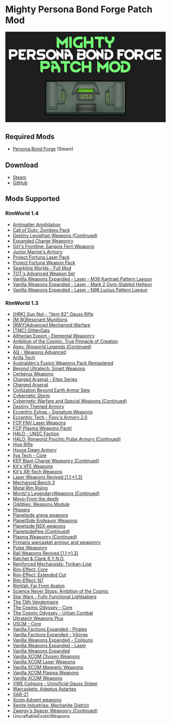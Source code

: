 # Mighty Persona Bond Forge Patch Mod

![](https://github.com/Daria40K/Mighty-Persona-Bond-Forge-Patch-Mod/raw/main/About/preview.png)
## Required Mods
- [Persona Bond Forge](https://steamcommunity.com/workshop/filedetails/?id=2178003816) (Steam)

## Download
- [Steam](https://steamcommunity.com/sharedfiles/filedetails/?id=2802598983)
- [GitHub](https://github.com/Daria40K/Mighty-Persona-Bond-Forge-Patch-Mod/releases)

## Mods Supported
### RimWorld 1.4
- [Antimatter Annihilation](https://steamcommunity.com/sharedfiles/filedetails/?id=2113692574)
- [Call of Duty: Zombies Pack](https://steamcommunity.com/sharedfiles/filedetails/?id=2590363477)
- [Destiny Leviathan Weapons (Continued)](https://steamcommunity.com/sharedfiles/filedetails/?id=2876832012)
- [Expanded Charge Weaponry](https://steamcommunity.com/sharedfiles/filedetails/?id=2561885396)
- [Girl's Frontline: Sangvis Ferri Weapons](https://steamcommunity.com/sharedfiles/filedetails/?id=1684134687)
- [Junior Marine's Armory](https://steamcommunity.com/sharedfiles/filedetails/?id=2888127396)
- [Project Fortuna Laser Pack](https://steamcommunity.com/sharedfiles/filedetails/?id=2488213632)
- [Project Fortuna Weapon Pack](https://steamcommunity.com/sharedfiles/filedetails/?id=2325528796)
- [Sparkling Worlds - Full Mod](https://steamcommunity.com/sharedfiles/filedetails/?id=1123043922)
- [TOT's Advanced Weapon Set](https://steamcommunity.com/sharedfiles/filedetails/?id=2883670795)
- [Vanilla Weapons Expanded - Laser - M36 Kantrael Pattern Lasgun](https://steamcommunity.com/sharedfiles/filedetails/?id=2879415284)
- [Vanilla Weapons Expanded - Laser - Mark 2 Gyro-Stabled Hellgun](https://steamcommunity.com/sharedfiles/filedetails/?id=2880060684)
- [Vanilla Weapons Expanded - Laser - N98 Lucius Pattern Lasgun](https://steamcommunity.com/sharedfiles/filedetails/?id=2879415463)

### RimWorld 1.3
- [[HRK] Gun Nut - "Item 62" Gauss Rifle](https://steamcommunity.com/sharedfiles/filedetails/?id=2423495653)
- [[M.W]Resonant Munitions](https://steamcommunity.com/sharedfiles/filedetails/?id=2779269892)
- [[RWY]Advanced Mechanoid Warfare](https://steamcommunity.com/sharedfiles/filedetails/?id=2119930282)
- [[TMC] GlitterGats](https://steamcommunity.com/sharedfiles/filedetails/?id=2519161105)
- [Altherian Export - Elemental Weaponry](https://steamcommunity.com/sharedfiles/filedetails/?id=2268206579)
- [Ambition of the Cosmic: True Pinnacle of Creation](https://steamcommunity.com/sharedfiles/filedetails/?id=2298661009)
- [Apex: Rimworld Legends (Continued)](https://steamcommunity.com/sharedfiles/filedetails/?id=2567847051)
- [AQ - Weapons Advanced](https://steamcommunity.com/sharedfiles/filedetails/?id=2855260612)
- [Arilla Tech](https://steamcommunity.com/sharedfiles/filedetails/?id=2792635041)
- [Australden's Fusion Weapons Pack Remastered](https://steamcommunity.com/sharedfiles/filedetails/?id=2560174265)
- [Beyond Ultratech: Smart Weapons](https://steamcommunity.com/sharedfiles/filedetails/?id=2636816296)
- [Cerberus Weapons](https://steamcommunity.com/sharedfiles/filedetails/?id=2761724281)
- [Charged Arsenal - Eltex Series](https://steamcommunity.com/sharedfiles/filedetails/?id=2808676990)
- [Charged Arsenal](https://steamcommunity.com/sharedfiles/filedetails/?id=2807241532)
- [Civilization Beyond Earth Armor Sets](https://steamcommunity.com/sharedfiles/filedetails/?id=2471736869)
- [Cybernetic Storm](https://steamcommunity.com/sharedfiles/filedetails/?id=959147004)
- [Cybernetic Warfare and Special Weapons (Continued)](https://steamcommunity.com/sharedfiles/filedetails/?id=2155485488)
- [Destiny Themed Armory](https://steamcommunity.com/sharedfiles/filedetails/?id=2789885198)
- [Eccentric Extras - Signature Weapons](https://steamcommunity.com/sharedfiles/filedetails/?id=2706558469)
- [Eccentric Tech - Foxy's Armory 2.0](https://steamcommunity.com/sharedfiles/filedetails/?id=2552628608)
- [FCP FNV Laser Weapons](https://steamcommunity.com/sharedfiles/filedetails/?id=2608148101)
- [FCP Plasma Weapons Pack!](https://steamcommunity.com/sharedfiles/filedetails/?id=2607655479)
- [HALO - UNSC Faction](https://steamcommunity.com/sharedfiles/filedetails/?id=2851992615)
- [HALO: Rimworld Psychic Pulse Armory (Continued)](https://steamcommunity.com/sharedfiles/filedetails/?id=2266844058)
- [Hive Rifle](https://steamcommunity.com/sharedfiles/filedetails/?id=2355022660)
- [House Dawn Armory](https://steamcommunity.com/sharedfiles/filedetails/?id=2717638504)
- [Ilya Tech - Core](https://steamcommunity.com/sharedfiles/filedetails/?id=2800776443)
- [KEP Blast-Charge Weaponry (Continued)](https://steamcommunity.com/sharedfiles/filedetails/?id=2803225019)
- [Kit's VFE Weapons](https://steamcommunity.com/sharedfiles/filedetails/?id=2433372089)
- [Kit's XR-Tech Weapons](https://steamcommunity.com/sharedfiles/filedetails/?id=2438098136)
- [Laser Weapons Revived [1.1->1.3]](https://steamcommunity.com/sharedfiles/filedetails/?id=2841540848)
- [Mechanoid Bench 3](https://steamcommunity.com/sharedfiles/filedetails/?id=2793336382)
- [Metal Rim Rising](https://steamcommunity.com/sharedfiles/filedetails/?id=2802023013)
- [Moritz's LegendaryWeapons (Continued)](https://steamcommunity.com/sharedfiles/filedetails/?id=2617737401)
- [Moyo-From the depth](https://steamcommunity.com/sharedfiles/filedetails/?id=2182305386)
- [Oddities: Weapons Module](https://steamcommunity.com/sharedfiles/filedetails/?id=2645128130)
- [Phasers](https://steamcommunity.com/sharedfiles/filedetails/?id=2812697392)
- [Planetside arena weapons](https://steamcommunity.com/sharedfiles/filedetails/?id=2813328283)
- [PlanetSide Endeavor Weapons](https://steamcommunity.com/sharedfiles/filedetails/?id=2856286766)
- [Planetside NSX weapons](https://steamcommunity.com/sharedfiles/filedetails/?id=2819592211)
- [PlanetsidePew (Continued)](https://steamcommunity.com/sharedfiles/filedetails/?id=2742640734)
- [Plasma Weaponry (Continued)](https://steamcommunity.com/sharedfiles/filedetails/?id=2665902140)
- [Primaris warcasket armour and weaponry](https://steamcommunity.com/sharedfiles/filedetails/?id=2827013992)
- [Pulse Weaponry](https://steamcommunity.com/sharedfiles/filedetails/?id=2724066465)
- [Rail Weapons Revived [1.1->1.3]](https://steamcommunity.com/sharedfiles/filedetails/?id=2841540914)
- [Ratchet & Clank R.Y.N.O.](https://steamcommunity.com/sharedfiles/filedetails/?id=2788783646)
- [Reinforced Mechanoids: Tyrikan-Line](https://steamcommunity.com/sharedfiles/filedetails/?id=2798710610)
- [Rim-Effect: Core](https://steamcommunity.com/workshop/filedetails/?id=2479560240)
- [Rim-Effect: Extended Cut](https://steamcommunity.com/sharedfiles/filedetails/?id=2479492267)
- [Rim-Effect: N7](https://steamcommunity.com/sharedfiles/filedetails/?id=2479560696)
- [RimVali: Far From Avalon](https://steamcommunity.com/sharedfiles/filedetails/?id=2180380125)
- [Science Never Stops: Ambition of the Cosmic](https://steamcommunity.com/sharedfiles/filedetails/?id=1802857253)
- [Star Wars - Fully Functional Lightsabers](https://steamcommunity.com/sharedfiles/filedetails/?id=918200645)
- [The 13th Vendemiaire](https://steamcommunity.com/sharedfiles/filedetails/?id=2788783749)
- [The Cosmic Odyssey - Core](https://steamcommunity.com/sharedfiles/filedetails/?id=2630699097)
- [The Cosmic Odyssey - Urban Combat](https://steamcommunity.com/sharedfiles/filedetails/?id=2824164444)
- [Ultratech Weapons Plus](https://steamcommunity.com/sharedfiles/filedetails/?id=2560232056)
- [USCM - Core](https://steamcommunity.com/sharedfiles/filedetails/?id=726855894)
- [Vanilla Factions Expanded - Pirates](https://steamcommunity.com/sharedfiles/filedetails/?id=2723801948)
- [Vanilla Factions Expanded - Vikings](https://steamcommunity.com/sharedfiles/filedetails/?id=2231295285)
- [Vanilla Weapons Expanded - Coilguns](https://steamcommunity.com/sharedfiles/filedetails/?id=2375692535)
- [Vanilla Weapons Expanded - Laser](https://steamcommunity.com/sharedfiles/filedetails/?id=1989352844)
- [Vanilla Weapons Expanded](https://steamcommunity.com/sharedfiles/filedetails/?id=1814383360)
- [Vanilla XCOM Chosen Weapons](https://steamcommunity.com/sharedfiles/filedetails/?id=2838512136)
- [Vanilla XCOM Laser Weapons](https://steamcommunity.com/sharedfiles/filedetails/?id=2848053220)
- [Vanilla XCOM Magnetic Weapons](https://steamcommunity.com/sharedfiles/filedetails/?id=2835899726)
- [Vanilla XCOM Plasma Weapons](https://steamcommunity.com/sharedfiles/filedetails/?id=2834362415)
- [Vanilla XCOM Weapons](https://steamcommunity.com/sharedfiles/filedetails/?id=2831331035)
- [VWE Coilguns - Unnoficial Gauss Sniper](https://steamcommunity.com/sharedfiles/filedetails/?id=2804744504)
- [Warcaskets: Adeptus Astartes](https://steamcommunity.com/sharedfiles/filedetails/?id=2816582751)
- [XAR-21](https://steamcommunity.com/sharedfiles/filedetails/?id=2864171002)
- [Xcom Advent weapons](https://steamcommunity.com/sharedfiles/filedetails/?id=2797544663)
- [Xenite Industries: Mechanite District](https://steamcommunity.com/sharedfiles/filedetails/?id=2008073831)
- [Zwergy's Spacer Weaponry (Continued)](https://steamcommunity.com/sharedfiles/filedetails/?id=2862487985)
- UncraftableExoticWeapons
